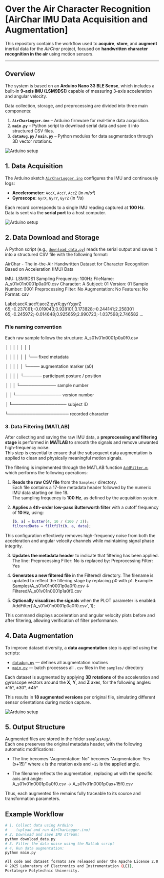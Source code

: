 # Over the Air Character Recognition [AirChar IMU Data Acquisition and Augmentation]

This repository contains the workflow used to **acquire**, **store**, and **augment** inertial data for the _AirChar_ project, focused on **handwritten character recognition in the air** using motion sensors.

---

## Overview

The system is based on an **Arduino Nano 33 BLE Sense**, which includes a built-in **9-axis IMU (LSM9DS1)** capable of measuring 3-axis acceleration and angular velocity.

Data collection, storage, and preprocessing are divided into three main components:

1. **`AirCharLogger.ino`** – Arduino firmware for real-time data acquisition.  
2. **`main.py`** – Python script to download serial data and save it into structured CSV files.  
3. **`dataAug.py` / `main.py`** – Python modules for data augmentation through 3D vector rotations.


![Arduino setup](Figures/HandwritingStick.jpg)

## 1. Data Acquisition

The Arduino sketch [`AirCharLogger.ino`](./AirCharLogger.ino) configures the IMU and continuously logs:

- **Accelerometer:** `AccX`, `AccY`, `AccZ` (in *m/s²*)  
- **Gyroscope:** `GyrX`, `GyrY`, `GyrZ` (in *°/s*)  

Each record corresponds to a single IMU reading captured at **100 Hz**.  
Data is sent via the **serial port** to a host computer.

![Arduino setup](Figures/LogginVertical.jpg)


## 2. Data Download and Storage

A Python script (e.g., [`download_data.py`](./download_data.py)) reads the serial output and saves it into a structured CSV file with the following format:

AirChar - The in-the-Air Handwritten Dataset
for Character Recognition Based on Acceleration (IMU) Data

IMU: LSM9DS1
Sampling Frequency: 100Hz
FileName: A_s01v01n0001p0a0f0.csv
Character: A
Subject: 01
Version: 01
Sample Number: 0001
Preprocessing Filter: No
Augmentation: No
Features: No
Format: csv

Label;accX;accY;accZ;gyrX;gyrY;gyrZ
65;-0.237061;-0.019043;0.928101;3.173828;-0.244141;2.258301
65;-0.245972;-0.014648;0.925659;2.990723;-1.037598;2.746582
...


### File naming convention
Each raw sample follows the structure:
A_s01v01n0001p0a0f0.csv

│ │ │ │ │ │ │

│ │ │ │ │ │ └── fixed metadata

│ │ │ │ │ └──── augmentation marker (a0)

│ │ │ │ └────── participant posture / position

│ │ │ └──────────── sample number

│ │ └─────────────── version number

│ └────────────────── subject ID

└──────────────────── recorded character


### 3. Data Filtering (MATLAB)

After collecting and saving the raw IMU data, a **preprocessing and filtering stage** is performed in **MATLAB** to smooth the signals and remove unwanted high-frequency noise.  
This step is essential to ensure that the subsequent data augmentation is applied to clean and physically meaningful motion signals.

The filtering is implemented through the MATLAB function [`AddFilter.m`](./MATLAB/AddFilter.m), which performs the following operations:

1. **Reads the raw CSV file** from the `Samples/` directory.  
   Each file contains a 17-line metadata header followed by the numeric IMU data starting on line 18.  
   The sampling frequency is **100 Hz**, as defined by the acquisition system.

2. **Applies a 4th-order low-pass Butterworth filter** with a cutoff frequency of **10 Hz**, using:
   ```matlab
   [b, a] = butter(4, 10 / (100 / 2));
   filteredData = filtfilt(b, a, data);

This configuration effectively removes high-frequency noise from both the acceleration and angular velocity channels while maintaining signal phase integrity.

3. **Updates the metadata header** to indicate that filtering has been applied.
The line:
Preprocessing Filter: No
is replaced by:
Preprocessing Filter: Yes

4. **Generates a new filtered file** in the Filtered/ directory.
The filename is updated to reflect the filtering stage by replacing p0 with p1.
Example:
Samples/A_s01v01n0001p0a0f0.csv
        ↓
Filtered/A_s01v01n0001p1a0f0.csv

5. **Optionally visualizes the signals** when the PLOT parameter is enabled:
AddFilter('A_s01v01n0001p0a0f0.csv', 1);

This command displays acceleration and angular velocity plots before and after filtering, allowing verification of filter performance.


## 4. Data Augmentation

To improve dataset diversity, a **data augmentation** step is applied using the scripts:

- [`dataAug.py`](./dataAug.py) — defines all augmentation routines  
- [`main.py`](./main.py) — batch processes all `.csv` files in the `samples/` directory

Each dataset is augmented by applying **3D rotations** of the acceleration and gyroscope vectors around the **X**, **Y**, and **Z** axes, for the following angles:
±15°, ±30°, ±45°

This results in **18 augmented versions** per original file, simulating different sensor orientations during motion capture.

![Arduino setup](Figures/DataAugmentation_v1.png)


## 5. Output Structure

Augmented files are stored in the folder `samplesAug/`.  
Each one preserves the original metadata header, with the following automatic modifications:

- The line becomes "Augmentation: No" becomes "Augmentation: Yes (x+15)"
where `x` is the rotation axis and `+15` is the applied angle.

- The filename reflects the augmentation, replacing `a0` with the specific axis and angle:  
A_s01v01n0001p0a0f0.csv → A_s01v01n0001p0ax+15f0.csv


Thus, each augmented file remains fully traceable to its source and transformation parameters.


## Example Workflow

```bash
# 1. Collect data using Arduino
#    (upload and run AirCharLogger.ino)
# 2. Download and save IMU stream:
python download_data.py
# 3. Filter the data noise using the MatLab script
# 4. Run data augmentation:
python main.py

All code and dataset formats are released under the Apache License 2.0
© 2025 Laboratory of Electronics and Instrumentation (LEI),
Portalegre Polytechnic University.
